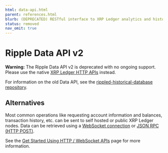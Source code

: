 ```yaml
---
html: data-api.html
parent: references.html
blurb: (DEPRECATED) RESTful interface to XRP Ledger analytics and historical data.
status: removed
nav_omit: true
---
```

# Ripple Data API v2

**Warning:** The Ripple Data API v2 is deprecated with no ongoing support. Please use the native [XRP Ledger HTTP APIs](rippled-api.html) instead.

For information on the old Data API, see the [rippled-historical-database repository](https://github.com/ripple/rippled-historical-database).

## Alternatives

Most common operations like requesting account information and balances, transaction history, etc. 
can be sent to self hosted or public XRP Ledger nodes. Data can be retrieved using a [WebSocket connection](get-started-using-http-websocket-apis.html#websocket-api) or [JSON RPC (HTTP POST)](.org/get-started-using-http-websocket-apis.html#json-rpc).

See the [Get Started Using HTTP / WebSocket APIs](get-started-using-http-websocket-apis.html) page for more information.
